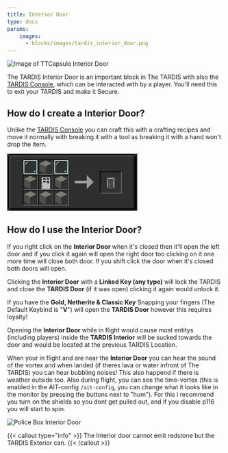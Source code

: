 ```yaml
---
title: Interior Door
type: docs
params:
    images:
      - blocks/images/tardis_interior_door.png
---
```


![Image of TTCapsule Interior Door](images/tardis_interior_door.png)

The TARDIS Interior Door is an important block in The TARDIS with also the [TARDIS Console](../console), which can be interacted with by a player. You'll need this to exit your TARDIS and make it Secure.

## How do I create a Interior Door?
Unlike the [TARDIS Console](../console) you can craft this with a crafting recipes and move it normally with breaking it with a tool as breaking it with a hand won't drop the item.

![TARDIS Interior Door Recipe](images/interior_door/recipe.png)

## How do I use the Interior Door?
If you right click on the **Interior Door** when it's closed then it'll open the left door and if you click it again will open the right door too clicking on it one more time will close both door. 
If you shift click the door when it's closed both doors will open.

Clicking the **Interior Door** with a **Linked Key (any type)** will lock the TARDIS and close the **TARDIS Door** (if it was open) clicking it again would unlock it.

If you have the **Gold, Netherite & Classic Key** Snapping your fingers (The Default Keybind is "**V**") will open the **TARDIS Door** however this requires loyalty!

Opening the **Interior Door** while in flight would cause most entitys (including players) inside the **TARDIS Interior** will be sucked towards the door and would be located at the previous TARDIS Location.

When your in flight and are near the **Interior Door** you can hear the sound of the vortex and when landed (if theres lava or water infront of The TARDIS) you can hear bubbling noises! This also happend if there is weather outside too. Also during flight, you can see the time-vortex (this is enabled in the AIT-config `/ait-config`, you can change what it looks like in the monitor by pressing the buttons next to "hum"). For this i recommend you turn on the shields so you dont get pulled out, and if you disable p116 you will start to spin.

![Police Box Interior Door](images/interior_door/policebox_interior_door.png)

{{< callout type="info" >}}
  The Interior door cannot emit redstone but the TARDIS Exterior can.
{{< /callout >}}
